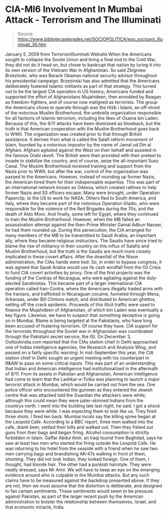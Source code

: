 # CIA-MI6 Involvement In Mumbai Attack - Terrorism and The Illuminati

> Source: https://www.bibliotecapleyades.net/SOCIOPOLITICA/esp_sociopol_illuminati_36.htm

January 5, 2009
from
TerrorismIlluminati Website
When the Americans sought to collapse the Soviet
Union and bring a final end to the Cold War, they did not do it head on, but
chose to bankrupt that nation by luring it into its own version of the
Vietnam War in Afghanistan.
So said
Zbigniew Brzezinski, who was
Barack
Obamas national security advisor throughout his presidential campaign.
Brzezinski has also admitted that the Americans deliberately fostered
Islamic militants as part of that strategy.
This turned out to be the largest CIA operation in US history; Americans
funded and supported the effort of Afghanistans Mujahideen, then ennobled
by Reagan as freedom-fighters, and of course now maligned as terrorists.
The group the Americans chose to operate through was the Hizb i Islami, an
off-shoot of the notorious
Muslim Brotherhood, the umbrella organization
responsible for all factions of Islamic terrorism, including the likes of
Osama bin Laden.
Because of this,
the 9/11 attacks have been dismissed as blowback, but the
truth is that American cooperation with the Muslim Brotherhood goes back to
WWII.
The organization was created prior to that through British assistance.
It derives from what is called the Salafi reform movement of Islam, founded
by a notorious impostor by the name of Jamal ud Din al Afghani. Afghani
agitated against the West on their behalf and assisted in the famous Orabi
revolt.
The British were then provided with their
pretext to invade to stabilize the country, and of course, seize the
all-important Suez Canal.
The Muslim Brotherhood received training and support from the Nazis prior to
WWII, but after the war, control of the organization was passed to the
Americans. However, instead of rounding up former Nazis, the American hired
them for their indispensable expertise. This was part of an international
network known as Odessa, which created ratlines to help former Nazis and
SS officers escape.
Many were brought, under
Operation Paperclip, to
the US to work for NASA. Others fled to South America, and Italy, where they
became part of the notorious
Operation Gladio, who were responsible for the
violence of the Red Brigades during the 70s, and the death of Aldo Moro.
And finally, some left for Egypt, where they
continued to train the Muslim Brotherhood.
However, when the MB failed an assassination attempt against the then-Prime
Minister Gamal Adbun Nasser, he had them rounded up.
During this
persecution, the CIA arranged for many members of the MB to be transmitted
to Saudi Arabia, an important ally, where they became religious
instructors. The Saudis have since tried to blame the rise of militancy in
their country on this influx of Salafis and Muslim Brotherhood, but the
truth is the Saudis are much more closely implicated in these covert
affairs.
After the downfall of the Nixon administration, the CIAs hands were tied.
So, in order to bypass congress, it was agreed that Saudi Arabia would use
its cash windfall from the Oil Crisis to fund CIA covert activities by
proxy.
One of the first projects was the funding of the Contras of Nicaragua, who
were agitating against the duly-elected Sandinistas.
This became part of a
larger international CIA operation called
Iran-Contra, where the Americans
illegally traded arms with the Iranians, and trafficked in Nicaraguan
cocaine, funneled through Mena, Arkansas, under Bill Clintons watch, and
distributed to American ghettos, setting off the crack epidemic. Proceeds of
this illicit traffic were used to finance the Mujahideen of Afghanistan,
of which bin Laden was eventually a key figure.
Likewise, we have to suspect that something deceptive is going on in Mumbai.
Blame is being targeted at the Pakistanis, who have long been accused of
fostering terrorism. Of course they have. CIA support for the terrorists
throughout the Soviet war in Afghanistan was coordinated through the
Pakistani secret service, the ISI.
On December 3,
Outlookindia.com reported that the CIAs station chief in
Delhi approached one of Indias intelligence agencies, the Research and
Analysis Wing, and passed on a fairly specific warning:
In mid-September this year, the CIA station
chief in Delhi sought an urgent meeting with his counterpart in R&AW to
pass on some critical inputs. This was part of an understanding that
Indian and American intelligence had institutionalized in the aftermath
of 9/11.
From its assets in Pakistan and Afghanistan, American
intelligence had come to learn that the Lashkar-e-Toiba was planning to
launch a major terrorist attack in Mumbai, which would be carried out
from the sea.
One police officer who encountered the gunmen as
they entered the Jewish centre that was attacked told the Guardian the
attackers were white, although this could mean they were paler-skinned
Indians from the countrys north.
I went into the building late last night,
he said. I got a shock because they were white. I was expecting them to
look like us. They fired three shots. I fired ten back.
Mumbai locals say the killing spree began at the
Leopold Cafe.
According to
a BBC report, three men walked into the cafe,
drank beer, settled their bills and walked out. Then they fished out guns
from their bags and began firing. Alcohol consumption is strictly forbidden
in Islam.
Gaffar Abdul Amir, an Iraqi tourist from Baghdad, says he saw at least two
men who started the firing outside the Leopold Cafe. He was returning to his
hotel from the seaside with a friend when he saw two men carrying bags and
brandishing AK-47s walking in front of them, shooting.
They did not look Indian, they looked
foreign. One of them, I thought, had blonde hair. The other had a
punkish hairstyle. They were neatly dressed, says Mr Amir.
We will have to keep an eye on the emerging
evidence around who is culpable in the Mumbai attacks.
But any such claims
have to be measured against the backdrop presented above. If they are not,
then we must assume that the distortion is deliberate, and designed to fan
certain sentiments.
Those sentiments would seem to be
pressure
against Pakistan, as part of
the larger recent push by the American
administration to bolster the relationship between themselves,
Israel, and that economic miracle, India.
